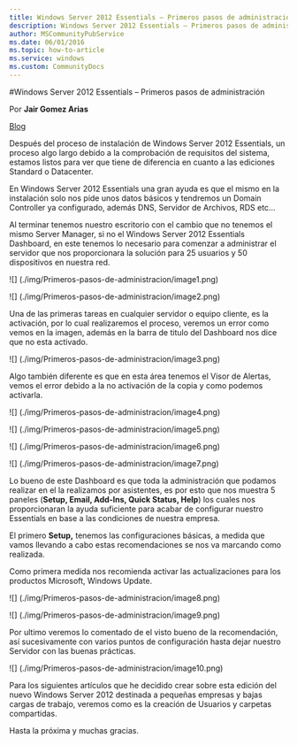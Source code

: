 ```yaml
---
title: Windows Server 2012 Essentials – Primeros pasos de administración 
description: Windows Server 2012 Essentials – Primeros pasos de administración 
author: MSCommunityPubService
ms.date: 06/01/2016
ms.topic: how-to-article
ms.service: windows
ms.custom: CommunityDocs
---
```





  
  
  
#Windows Server 2012 Essentials – Primeros pasos de administración 
  
Por **Jair Gomez Arias**

[Blog](http://blogs.itpro.es/jairgomez/)

Después del proceso de
instalación de Windows Server 2012 Essentials, un proceso algo largo
debido a la comprobación de requisitos del sistema, estamos listos para
ver que tiene de diferencia en cuanto a las ediciones Standard o
Datacenter.

En Windows Server 2012 Essentials una gran ayuda es que el mismo en la
instalación solo nos pide unos datos básicos y tendremos un Domain
Controller ya configurado, además DNS, Servidor de Archivos, RDS etc…

Al terminar tenemos nuestro escritorio con el cambio que no tenemos el
mismo Server Manager, si no el Windows Server 2012 Essentials Dashboard,
en este tenemos lo necesario para comenzar a administrar el servidor que
nos proporcionara la solución para 25 usuarios y 50 dispositivos en
nuestra red.


![] (./img/Primeros-pasos-de-administracion/image1.png)


![] (./img/Primeros-pasos-de-administracion/image2.png)


Una de las primeras tareas en cualquier servidor o equipo cliente, es la
activación, por lo cual realizaremos el proceso, veremos un error como
vemos en la imagen, además en la barra de titulo del Dashboard nos dice
que no esta activado.


![] (./img/Primeros-pasos-de-administracion/image3.png)

Algo también diferente es que en esta área tenemos el Visor de Alertas,
vemos el error debido a la no activación de la copia y como podemos
activarla.


![] (./img/Primeros-pasos-de-administracion/image4.png)

![] (./img/Primeros-pasos-de-administracion/image5.png)

![] (./img/Primeros-pasos-de-administracion/image6.png)

![] (./img/Primeros-pasos-de-administracion/image7.png)

Lo bueno de este Dashboard es que toda la administración que podamos
realizar en el la realizamos por asistentes, es por esto que nos muestra
5 paneles (**Setup, Email, Add-Ins, Quick Status, Help**) los cuales nos
proporcionaran la ayuda suficiente para acabar de configurar nuestro
Essentials en base a las condiciones de nuestra empresa.

El primero **Setup,** tenemos las configuraciones básicas, a medida que
vamos llevando a cabo estas recomendaciones se nos va marcando como
realizada.

Como primera medida nos recomienda activar las actualizaciones para los
productos Microsoft, Windows Update.


![] (./img/Primeros-pasos-de-administracion/image8.png)


![] (./img/Primeros-pasos-de-administracion/image9.png)

Por ultimo veremos lo comentado de el visto bueno de la recomendación,
así sucesivamente con varios puntos de configuración hasta dejar nuestro
Servidor con las buenas prácticas.


![] (./img/Primeros-pasos-de-administracion/image10.png)

Para los siguientes artículos que he decidido crear sobre esta edición
del nuevo Windows Server 2012 destinada a pequeñas empresas y bajas
cargas de trabajo, veremos como es la creación de Usuarios y carpetas
compartidas.

Hasta la próxima y muchas gracias.


